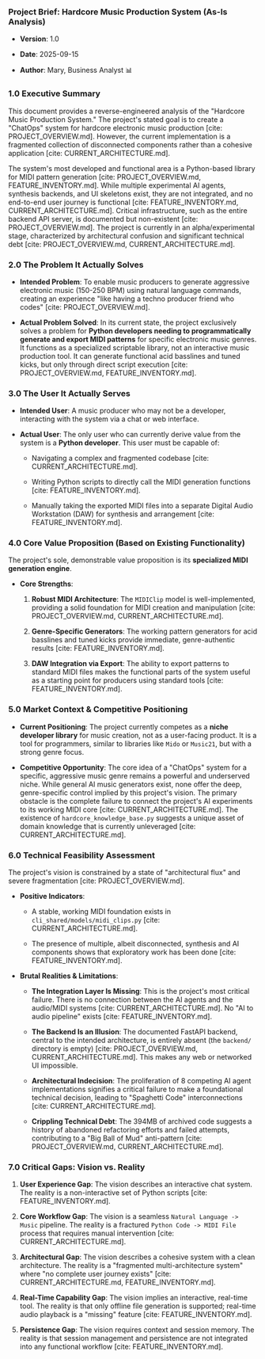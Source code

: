 ### **Project Brief: Hardcore Music Production System (As-Is Analysis)**

-   **Version**: 1.0
    
-   **Date**: 2025-09-15
    
-   **Author**: Mary, Business Analyst 📊
    

### 1.0 Executive Summary

This document provides a reverse-engineered analysis of the "Hardcore Music Production System." The project's stated goal is to create a "ChatOps" system for hardcore electronic music production \[cite: PROJECT\_OVERVIEW.md\]. However, the current implementation is a fragmented collection of disconnected components rather than a cohesive application \[cite: CURRENT\_ARCHITECTURE.md\].

The system's most developed and functional area is a Python-based library for MIDI pattern generation \[cite: PROJECT\_OVERVIEW.md, FEATURE\_INVENTORY.md\]. While multiple experimental AI agents, synthesis backends, and UI skeletons exist, they are not integrated, and no end-to-end user journey is functional \[cite: FEATURE\_INVENTORY.md, CURRENT\_ARCHITECTURE.md\]. Critical infrastructure, such as the entire backend API server, is documented but non-existent \[cite: PROJECT\_OVERVIEW.md\]. The project is currently in an alpha/experimental stage, characterized by architectural confusion and significant technical debt \[cite: PROJECT\_OVERVIEW.md, CURRENT\_ARCHITECTURE.md\].

### 2.0 The Problem It Actually Solves

-   **Intended Problem**: To enable music producers to generate aggressive electronic music (150-250 BPM) using natural language commands, creating an experience "like having a techno producer friend who codes" \[cite: PROJECT\_OVERVIEW.md\].
    
-   **Actual Problem Solved**: In its current state, the project exclusively solves a problem for **Python developers needing to programmatically generate and export MIDI patterns** for specific electronic music genres. It functions as a specialized scriptable library, not an interactive music production tool. It can generate functional acid basslines and tuned kicks, but only through direct script execution \[cite: PROJECT\_OVERVIEW.md, FEATURE\_INVENTORY.md\].
    

### 3.0 The User It Actually Serves

-   **Intended User**: A music producer who may not be a developer, interacting with the system via a chat or web interface.
    
-   **Actual User**: The only user who can currently derive value from the system is a **Python developer**. This user must be capable of:
    
    -   Navigating a complex and fragmented codebase \[cite: CURRENT\_ARCHITECTURE.md\].
        
    -   Writing Python scripts to directly call the MIDI generation functions \[cite: FEATURE\_INVENTORY.md\].
        
    -   Manually taking the exported MIDI files into a separate Digital Audio Workstation (DAW) for synthesis and arrangement \[cite: FEATURE\_INVENTORY.md\].
        

### 4.0 Core Value Proposition (Based on Existing Functionality)

The project's sole, demonstrable value proposition is its **specialized MIDI generation engine**.

-   **Core Strengths**:
    
    1.  **Robust MIDI Architecture**: The `MIDIClip` model is well-implemented, providing a solid foundation for MIDI creation and manipulation \[cite: PROJECT\_OVERVIEW.md, CURRENT\_ARCHITECTURE.md\].
        
    2.  **Genre-Specific Generators**: The working pattern generators for acid basslines and tuned kicks provide immediate, genre-authentic results \[cite: FEATURE\_INVENTORY.md\].
        
    3.  **DAW Integration via Export**: The ability to export patterns to standard MIDI files makes the functional parts of the system useful as a starting point for producers using standard tools \[cite: FEATURE\_INVENTORY.md\].
        

### 5.0 Market Context & Competitive Positioning

-   **Current Positioning**: The project currently competes as a **niche developer library** for music creation, not as a user-facing product. It is a tool for programmers, similar to libraries like `Mido` or `Music21`, but with a strong genre focus.
    
-   **Competitive Opportunity**: The core idea of a "ChatOps" system for a specific, aggressive music genre remains a powerful and underserved niche. While general AI music generators exist, none offer the deep, genre-specific control implied by this project's vision. The primary obstacle is the complete failure to connect the project's AI experiments to its working MIDI core \[cite: CURRENT\_ARCHITECTURE.md\]. The existence of `hardcore_knowledge_base.py` suggests a unique asset of domain knowledge that is currently unleveraged \[cite: CURRENT\_ARCHITECTURE.md\].
    

### 6.0 Technical Feasibility Assessment

The project's vision is constrained by a state of "architectural flux" and severe fragmentation \[cite: PROJECT\_OVERVIEW.md\].

-   **Positive Indicators**:
    
    -   A stable, working MIDI foundation exists in `cli_shared/models/midi_clips.py` \[cite: CURRENT\_ARCHITECTURE.md\].
        
    -   The presence of multiple, albeit disconnected, synthesis and AI components shows that exploratory work has been done \[cite: FEATURE\_INVENTORY.md\].
        
-   **Brutal Realities & Limitations**:
    
    -   **The Integration Layer Is Missing**: This is the project's most critical failure. There is no connection between the AI agents and the audio/MIDI systems \[cite: CURRENT\_ARCHITECTURE.md\]. No "AI to audio pipeline" exists \[cite: FEATURE\_INVENTORY.md\].
        
    -   **The Backend Is an Illusion**: The documented FastAPI backend, central to the intended architecture, is entirely absent (the `backend/` directory is empty) \[cite: PROJECT\_OVERVIEW.md, CURRENT\_ARCHITECTURE.md\]. This makes any web or networked UI impossible.
        
    -   **Architectural Indecision**: The proliferation of 8 competing AI agent implementations signifies a critical failure to make a foundational technical decision, leading to "Spaghetti Code" interconnections \[cite: CURRENT\_ARCHITECTURE.md\].
        
    -   **Crippling Technical Debt**: The 394MB of archived code suggests a history of abandoned refactoring efforts and failed attempts, contributing to a "Big Ball of Mud" anti-pattern \[cite: PROJECT\_OVERVIEW.md, CURRENT\_ARCHITECTURE.md\].
        

### 7.0 Critical Gaps: Vision vs. Reality

1.  **User Experience Gap**: The vision describes an interactive chat system. The reality is a non-interactive set of Python scripts \[cite: FEATURE\_INVENTORY.md\].
    
2.  **Core Workflow Gap**: The vision is a seamless `Natural Language -> Music` pipeline. The reality is a fractured `Python Code -> MIDI File` process that requires manual intervention \[cite: CURRENT\_ARCHITECTURE.md\].
    
3.  **Architectural Gap**: The vision describes a cohesive system with a clean architecture. The reality is a "fragmented multi-architecture system" where "no complete user journey exists" \[cite: CURRENT\_ARCHITECTURE.md, FEATURE\_INVENTORY.md\].
    
4.  **Real-Time Capability Gap**: The vision implies an interactive, real-time tool. The reality is that only offline file generation is supported; real-time audio playback is a "missing" feature \[cite: FEATURE\_INVENTORY.md\].
    
5.  **Persistence Gap**: The vision requires context and session memory. The reality is that session management and persistence are not integrated into any functional workflow \[cite: FEATURE\_INVENTORY.md\].

